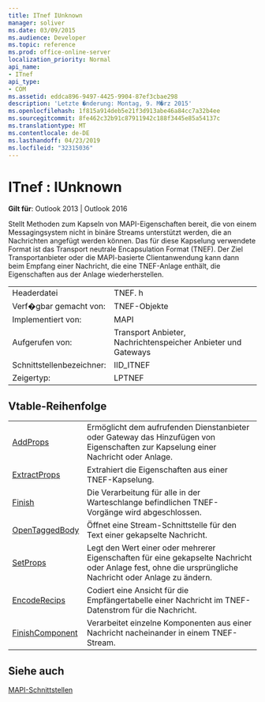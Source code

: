 ```yaml
---
title: ITnef IUnknown
manager: soliver
ms.date: 03/09/2015
ms.audience: Developer
ms.topic: reference
ms.prod: office-online-server
localization_priority: Normal
api_name:
- ITnef
api_type:
- COM
ms.assetid: eddca896-9497-4425-9904-87ef3cbae298
description: 'Letzte �nderung: Montag, 9. M�rz 2015'
ms.openlocfilehash: 1f815a914deb5e21f3d913abe46a84cc7a32b4ee
ms.sourcegitcommit: 8fe462c32b91c87911942c188f3445e85a54137c
ms.translationtype: MT
ms.contentlocale: de-DE
ms.lasthandoff: 04/23/2019
ms.locfileid: "32315036"
---
```

# <a name="itnef--iunknown"></a>ITnef : IUnknown

  
  
**Gilt für**: Outlook 2013 | Outlook 2016 
  
Stellt Methoden zum Kapseln von MAPI-Eigenschaften bereit, die von einem Messagingsystem nicht in binäre Streams unterstützt werden, die an Nachrichten angefügt werden können. Das für diese Kapselung verwendete Format ist das Transport neutrale Encapsulation Format (TNEF). Der Ziel Transportanbieter oder die MAPI-basierte Clientanwendung kann dann beim Empfang einer Nachricht, die eine TNEF-Anlage enthält, die Eigenschaften aus der Anlage wiederherstellen.
  
|||
|:-----|:-----|
|Headerdatei  <br/> |TNEF. h  <br/> |
|Verf�gbar gemacht von:  <br/> |TNEF-Objekte  <br/> |
|Implementiert von:  <br/> |MAPI  <br/> |
|Aufgerufen von:  <br/> |Transport Anbieter, Nachrichtenspeicher Anbieter und Gateways  <br/> |
|Schnittstellenbezeichner:  <br/> |IID_ITNEF  <br/> |
|Zeigertyp:  <br/> |LPTNEF  <br/> |
   
## <a name="vtable-order"></a>Vtable-Reihenfolge

|||
|:-----|:-----|
|[AddProps](itnef-addprops.md) <br/> |Ermöglicht dem aufrufenden Dienstanbieter oder Gateway das Hinzufügen von Eigenschaften zur Kapselung einer Nachricht oder Anlage.  <br/> |
|[ExtractProps](itnef-extractprops.md) <br/> |Extrahiert die Eigenschaften aus einer TNEF-Kapselung.  <br/> |
|[Finish](itnef-finish.md) <br/> |Die Verarbeitung für alle in der Warteschlange befindlichen TNEF-Vorgänge wird abgeschlossen.  <br/> |
|[OpenTaggedBody](itnef-opentaggedbody.md) <br/> |Öffnet eine Stream-Schnittstelle für den Text einer gekapselte Nachricht.  <br/> |
|[SetProps](itnef-setprops.md) <br/> |Legt den Wert einer oder mehrerer Eigenschaften für eine gekapselte Nachricht oder Anlage fest, ohne die ursprüngliche Nachricht oder Anlage zu ändern.  <br/> |
|[EncodeRecips](itnef-encoderecips.md) <br/> |Codiert eine Ansicht für die Empfängertabelle einer Nachricht im TNEF-Datenstrom für die Nachricht.  <br/> |
|[FinishComponent](itnef-finishcomponent.md) <br/> |Verarbeitet einzelne Komponenten aus einer Nachricht nacheinander in einem TNEF-Stream.  <br/> |
   
## <a name="see-also"></a>Siehe auch



[MAPI-Schnittstellen](mapi-interfaces.md)

